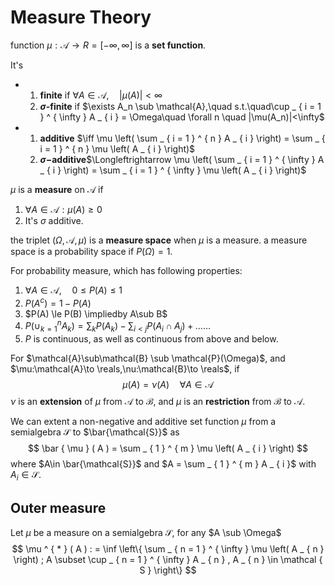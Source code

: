 # Measure Theory

function $\mu : \mathcal { A } \rightarrow R = [ - \infty , \infty ]$ is a **set function**.

It's

- 1.  **finite** if $\forall A\in \mathcal{A},\quad |\mu(A)|<\infty$
  2. **$\sigma$-finite** if $\exists A_n \sub \mathcal{A},\quad s.t.\quad\cup _ { i = 1 } ^ { \infty } A _ { i } = \Omega\quad \forall n \quad |\mu(A_n)|<\infty$

- 1.  **additive** $\iff \mu \left( \sum _ { i = 1 } ^ { n } A _ { i } \right) = \sum _ { i = 1 } ^ { n } \mu \left( A _ { i } \right)$
  2. **$\sigma-$additive**$\Longleftrightarrow \mu \left( \sum _ { i = 1 } ^ { \infty } A _ { i } \right) = \sum _ { i = 1 } ^ { \infty } \mu \left( A _ { i } \right)$

$\mu$ is a **measure** on $\mathcal{A}$ if

1.  $\forall A \in \mathcal { A } : \mu ( A ) \geq 0$ 
2. It's $\sigma$ additive.



the triplet $(\Omega,\mathcal{A},\mu)$ is a **measure space** when $\mu$ is a measure.  a measure space is a probability space if $P(\Omega)=1$.

For probability measure, which has following properties:

1. $\forall A\in \mathcal{A},\quad 0\le P(A) \le 1$
2. $P(A^c)=1-P(A)$
3. $P(A) \le P(B) \impliedby A\sub B$
4. $P \left( \cup _ { k = 1 } ^ { n } A _ { k } \right) = \sum _ { k } P \left( A _ { k } \right) - \sum _ { i < j } P \left( A _ { i } \cap A _ { j } \right) + \ldots \ldots$
5. $P$ is continuous, as well as continuous from above and below.

For $\mathcal{A}\sub\mathcal{B} \sub \mathcal{P}(\Omega)$, and $\mu:\mathcal{A}\to \reals,\nu:\mathcal{B}\to \reals$, if
$$
\mu(A) = \nu(A)\quad \forall A\in \mathcal{A}
$$
$\nu$ is an **extension** of $\mu$ from $\mathcal{A}$ to $\mathcal{B}$, and $\mu$ is an **restriction** from $\mathcal{B}$ to $\mathcal{A}$.

We can extent a non-negative and additive set function $\mu$ from a semialgebra $\mathcal{S}$ to $\bar{\mathcal{S}}$ as 
$$
\bar { \mu } ( A ) = \sum _ { 1 } ^ { m } \mu \left( A _ { i } \right)
$$
where $A\in \bar{\mathcal{S}}$ and $A = \sum _ { 1 } ^ { m } A _ { i }$ with $A_i \in \mathcal{S}$.



## Outer measure

Let $\mu$ be a measure on a semialgebra $\mathcal{S}$, for any $A \sub \Omega$
$$
\mu ^ { * } ( A ) : = \inf \left\{ \sum _ { n = 1 } ^ { \infty } \mu \left( A _ { n } \right) ; A \subset \cup _ { n = 1 } ^ { \infty } A _ { n } , A _ { n } \in \mathcal { S } \right\}
$$





